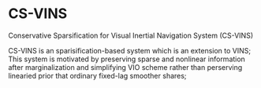 # CS-VINS
Conservative Sparsification for Visual Inertial Navigation System (CS-VINS)

CS-VINS is an sparisification-based system which is an extension to VINS; This system is motivated by preserving sparse and nonlinear information after marginalization and simplifying VIO scheme rather than perserving linearied prior that ordinary fixed-lag smoother shares;


